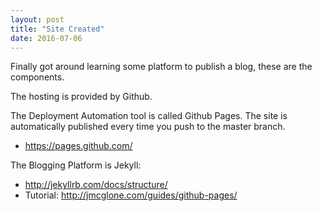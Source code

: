 ```yaml
---
layout: post
title: "Site Created"
date: 2016-07-06
---
```


Finally got around learning some platform to publish a blog, these are the components.

The hosting is provided by Github.

The Deployment Automation tool is called Github Pages.
The site is automatically published every time you push to the master branch.
* https://pages.github.com/

The Blogging Platform is Jekyll:
* http://jekyllrb.com/docs/structure/
* Tutorial: http://jmcglone.com/guides/github-pages/


